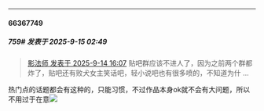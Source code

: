﻿
*****

####  66367749  
##### 759#       发表于 2025-9-15 02:49

<blockquote><a href="httphttps://stage1st.com/2b/forum.php?mod=redirect&amp;goto=findpost&amp;pid=68425704&amp;ptid=2011532" target="_blank">影法师 发表于 2025-9-14 16:07</a>
贴吧群应该不进人了，因为之前两个群都炸了，贴吧还有败犬女主笑话吧，轻小说吧也有很多喷的，不知道为什 ...</blockquote>
热门点的话题都会有这种的，只能习惯，不过作品本身ok就不会有大问题，所以不用过于在意<img src="https://static.stage1st.com/image/smiley/face2017/068.png" referrerpolicy="no-referrer">

